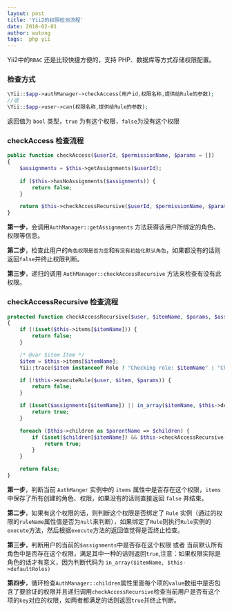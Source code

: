 ```yaml
---
layout: post
title: 'Yii2的权限检测流程'
date: 2018-02-01
author: wutong
tags:  php yii
---
```


Yii2中的`RBAC` 还是比较快捷方便的，支持 PHP、数据库等方式存储权限配置。


### 检查方式

```php
\Yii::$app->authManager->checkAccess(用户id,权限名称,提供给Rule的参数);
//或
\Yii::$app->user->can(权限名称,提供给Rule的参数);
```
返回值为 `bool` 类型，`true` 为有这个权限，`false`为没有这个权限

### checkAccess 检查流程

```php
public function checkAccess($userId, $permissionName, $params = [])
{
    $assignments = $this->getAssignments($userId);
 
    if ($this->hasNoAssignments($assignments)) {
        return false;
    }

    return $this->checkAccessRecursive($userId, $permissionName, $params, $assignments);
}
```
**第一步**，会调用`AuthManager::getAssignments` 方法获得该用户所绑定的角色、权限等信息。

**第二步**，检查此用户的`角色权限是否为空`和`有没有初始化默认角色`，如果都没有的话则返回`false`并终止权限判断。

**第三步**，递归的调用 `AuthManager::checkAccessRecursive` 方法来检查有没有此权限。

### checkAccessRecursive 检查流程

```php
protected function checkAccessRecursive($user, $itemName, $params, $assignments)
{
    if (!isset($this->items[$itemName])) {
        return false;
    }

    /* @var $item Item */
    $item = $this->items[$itemName];
    Yii::trace($item instanceof Role ? "Checking role: $itemName" : "Checking permission : $itemName", __METHOD__);

    if (!$this->executeRule($user, $item, $params)) {
        return false;
    }

    if (isset($assignments[$itemName]) || in_array($itemName, $this->defaultRoles)) {
        return true;
    }

    foreach ($this->children as $parentName => $children) {
        if (isset($children[$itemName]) && $this->checkAccessRecursive($user, $parentName, $params, $assignments)) {
            return true;
        }
    }

    return false;
}
```
**第一步**，判断当前 `AuthManger` 实例中的 `items` 属性中是否存在这个权限，`items` 中保存了所有创建的角色、权限，如果没有的话则直接返回 `false` 并结束。

**第二步**，如果有这个权限的话，则判断这个权限是否绑定了 `Rule` 实例（通过的权限的`ruleName`属性值是否为`null`来判断），如果绑定了`Rule`则执行`Rule`实例的`execute`方法，然后根据`execute`方法的返回值觉得是否终止检查。

**第三步**，判断用户的当前的`$assignments`中是否存在这个权限 或者 当前默认所有角色中是否存在这个权限，满足其中一种的话则返回`true`,注意：如果权限实际是角色的话才有意义，因为判断代码为 `in_array($itemName, $this->defaultRoles)`

**第四步**，循环检查`AuthManager::children`属性里面每个项的`value`数组中是否包含了要验证的权限并且递归调用`checkAccessRecursive`检查当前用户是否有这个项的`key`对应的权限，如两者都满足的话则返回`true`并终止判断。








